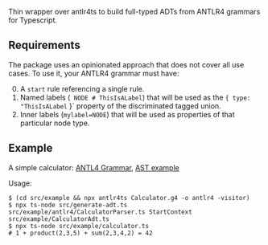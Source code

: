 Thin wrapper over antlr4ts to build full-typed ADTs from ANTLR4 grammars for Typescript.

## Requirements

The package uses an opinionated approach that does not cover all use cases. To use it, your ANTLR4 grammar must have:

0. A `start` rule referencing a single rule.
1. Named labels (` NODE # ThisIsALabel`) that will be used as the `{ type: "ThisIsALabel` }` property of the discriminated tagged union.
2. Inner labels (`mylabel=NODE`) that will be used as properties of that particular node type.

## Example

A simple calculator: [ANTL4 Grammar](src/example/Calculator.g4), [AST example](src/example/calculator.ts)

Usage:

```shell
$ (cd src/example && npx antlr4ts Calculator.g4 -o antlr4 -visitor)
$ npx ts-node src/generate-adt.ts src/example/antlr4/CalculatorParser.ts StartContext src/example/CalculatorAdt.ts
$ npx ts-node src/example/calculator.ts
# 1 + product(2,3,5) + sum(2,3,4,2) = 42
```
